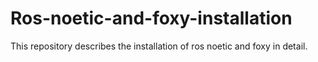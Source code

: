 # Ros-noetic-and-foxy-installation
This repository describes the installation of ros noetic and foxy in detail.
